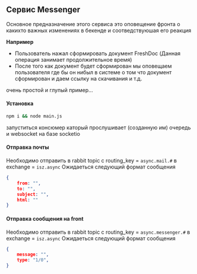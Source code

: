 ## Сервис Messenger

Основное предназначение этого сервиса это оповещение фронта о какихто важных изменениях в бекенде и соотведствуюшая его реакция

**Например**

- Пользователь нажал сформировать документ FreshDoc (Данная операция занимает продолжительное время)
- После того как документ будет сформирован мы оповещаем пользователя где бы он нибыл в системе о том что документ сформирован и даем ссылку на скачивания и т.д.

очень простой и глупый пример...


#### Установка

```bash
npm i && node main.js
```

запуститься консюмер каторый прослушивает (созданную им) очередь и websocket на базе socketio

#### Отправка почты
Необходимо отправить в rabbit topic с routing_key = `async.mail.#` в exchange = `isz.async`
Ожидаеться следующий формат сообщения
```json
{
    from: "",
    to: "",
    subject: "",
    html: ""
}
```

#### Отправка сообщения на front
Необходимо отправить в rabbit topic с routing_key = `async.messenger.#` в exchange = `isz.async`
Ожидаеться следующий формат сообщения
```json
{
    message: "",
    type: "1/0",
}
```
